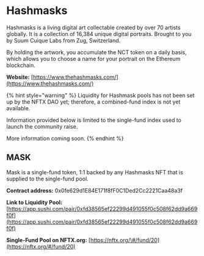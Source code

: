 # Hashmasks

Hashmasks is a living digital art collectable created by over 70 artists globally. It is a collection of 16,384 unique digital portraits. Brought to you by Suum Cuique Labs from Zug, Switzerland.

By holding the artwork, you accumulate the NCT token on a daily basis, which allows you to choose a name for your portrait on the Ethereum blockchain.

**Website:** [https://www.thehashmasks.com/](https://www.thehashmasks.com/)

{% hint style="warning" %}
Liquidity for Hashmask pools has not been set up by the NFTX DAO yet; therefore, a combined-fund index is not yet available.

Information provided below is limited to the single-fund index used to launch the community raise.

More information coming soon.
{% endhint %}

## MASK

Mask is a single-fund token, 1:1 backed by any Hashmasks NFT that is supplied to the single-fund pool.

**Contract address:** 0x0fe629d1E84E171f8fF0C1Ded2Cc2221Caa48a3f

**Link to Liquidity Pool:** [https://app.sushi.com/pair/0xfd38565ef22299d491055f0c508f62dd9a669f0f](https://app.sushi.com/pair/0xfd38565ef22299d491055f0c508f62dd9a669f0f)

**Single-Fund Pool on NFTX.org:** [https://nftx.org/\#/fund/20](https://nftx.org/#/fund/20)

